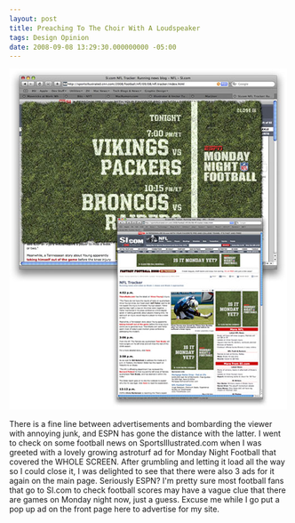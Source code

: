 ```yaml
---
layout: post
title: Preaching To The Choir With A Loudspeaker
tags: Design Opinion
date: 2008-09-08 13:29:30.000000000 -05:00
---
```

<img src="/images/football.jpg" alt="" >
<p>There is a fine line between advertisements and bombarding the viewer with annoying junk, and ESPN has gone the distance with the latter. I went to check on some football news on SportsIllustrated.com when I was greeted with a lovely growing astroturf ad for Monday Night Football that covered the WHOLE SCREEN. After grumbling and letting it load all the way so I could close it, I was delighted to see that there were also 3 ads for it again on the main page. Seriously ESPN? I'm pretty sure most football fans that go to SI.com to check football scores may have a vague clue that there are games on Monday night now, just a guess. Excuse me while I go put a pop up ad on the front page here to advertise for my site.</p>
